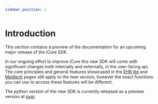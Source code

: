 ```yaml
---
sidebar_position: 1
---
```


# Introduction

This section contains a preview of the documentation for an upcoming major release of the iCure SDK.

In our ongoing effort to improve iCure this new SDK will come with significant changes both internally and externally,
in the user-facing api. The core principles and general features showcased in the [EHR lite](/ehr-lite-sdk/intro) and
[Medtech](/medtech-sdk/intro) pages still apply to the new version, however the exact functions you can use to access
these features will be different.

The python version of the new SDK is currently released as a preview version at [pypi](https://pypi.org/project/icure-sdk/#history). 